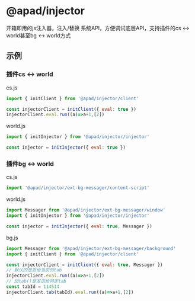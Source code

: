 # @apad/injector

开箱即用的js注入器，注入/替换 系统API，方便调试底层API，支持插件的cs <-> world甚至bg <-> world方式

## 示例

### 插件cs <-> world

cs.js
```js
import { initClient } from '@apad/injector/client'

const injectorClient = initClient({ eval: true })
injectorClient.eval.run((a)=>a+1,[2])
```

world.js
```js
import { initInjector } from '@apad/injector/injector'

const injector = initInjector({ eval: true })
```

### 插件bg <-> world

cs.js
```js
import '@apad/injector/ext-bg-messager/content-script'
```

world.js
```js
import Messager from '@apad/injector/ext-bg-messager/window'
import { initInjector } from '@apad/injector/injector'

const injector = initInjector({ eval: true, Messager })
```

bg.js
```js
import Messager from '@apad/injector/ext-bg-messager/background'
import { initClient } from '@apad/injector/client'

const injectorClient = initClient({ eval: true, Messager })
// 默认的是发给当前的tab
injectorClient.eval.run((a)=>a+1,[2])
// 加tab()是发送给特定tab
const tabId = 114514
injectorClient.tab(tabId).eval.run((a)=>a+1,[2])
```
